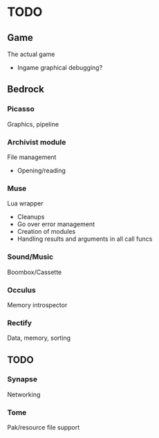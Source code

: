 TODO
===
## Game
The actual game
* Ingame graphical debugging?

## Bedrock

### Picasso
Graphics, pipeline

### Archivist module
File management
* Opening/reading

### Muse
Lua wrapper
* Cleanups
* Go over error management
* Creation of modules
* Handling results and arguments in all call funcs

### Sound/Music
Boombox/Cassette

### Occulus
Memory introspector

### Rectify
Data, memory, sorting

## TODO

### Synapse
Networking

### Tome
Pak/resource file support
